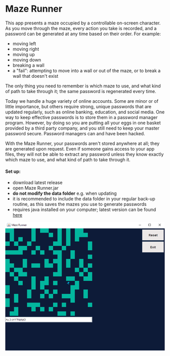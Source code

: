 # Maze Runner

This app presents a maze occupied by a controllable on-screen character. As you move through the maze, every action you take is recorded, and a password can be generated at any time based on their order. For example:

- moving left
- moving right
- moving up
- moving down
- breaking a wall
- a "fail": attempting to move into a wall or out of the maze, or to break a wall that doesn't exist

The only thing you need to remember is which maze to use, and what kind of path to take through it; the same password is regenerated every time.

Today we handle a huge variety of online accounts. Some are minor or of little importance, but others require strong, unique passwords that are updated regularly, such as online banking, education, and social media. One way to keep effective passwords is to store them in a password manager program. However, by doing so you are putting all your eggs in one basket provided by a third party company, and you still need to keep your master password secure. Password managers can and have been hacked.

With the Maze Runner, your passwords aren't stored anywhere at all; they are generated upon request. Even if someone gains access to your app files, they will not be able to extract any password unless they know exactly which maze to use, and what kind of path to take through it.

#### Set up:
- download latest release
- open Maze Runner.jar
- **do not modify the data folder** e.g. when updating
- it is recommended to include the data folder in your regular back-up routine, as this saves the mazes you use to generate passwords
- requires java installed on your computer; latest version can be found [here](https://www.oracle.com/ca-en/java/technologies/javase-downloads.html)

![screenshot](https://github.com/awhayat/maze-runner/blob/main/screenshot.PNG)
